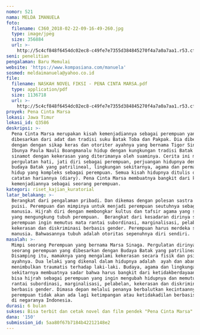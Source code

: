 ```yaml
---
nomor: 521
nama: MELDA IMANUELA
foto:
  filename: C360_2018-02-22-09-16-49-260.jpg
  type: image/jpeg
  size: 356884
  url: >-
    http://5c4cf848f6454dc02ec8-c49fe7e7355d384845270f4a7a0a7aa1.r53.cf2.rackcdn.com/99f5a89d-5f55-4230-9e78-aa54a02cf5f0/C360_2018-02-22-09-16-49-260.jpg
seni: penelitian
pengalaman: Baru Memulai
website: 'https://www.kompasiana.com/manuela'
sosmed: meldaimanuela@yahoo.co.id
file:
  filename: NASKAH NOVEL FIKSI - PENA CINTA MARSA.pdf
  type: application/pdf
  size: 1136718
  url: >-
    http://5c4cf848f6454dc02ec8-c49fe7e7355d384845270f4a7a0a7aa1.r53.cf2.rackcdn.com/128a612d-7412-43ff-a63f-5842cd469ff4/NASKAH%20NOVEL%20FIKSI%20-%20PENA%20CINTA%20MARSA.pdf
proyek: Pena Cinta Marsa
lokasi: Jawa Timur
lokasi_id: Q3586
deskripsi: >-
  Pena Cinta Marsa merupakan kisah kemenjadiannya sebagai perempuan yang
  dibesarkan dari adat dan tradisi suku Batak Toba dan Pakpak. Dia dibesarkan
  dengan dengan sikap keras dan otoriter ayahnya yang bernama Tigor Sinaga.
  Ibunya Paula Nauli Boangmanalu hidup dengan kungkungan tradisi Batak dengan
  sinamot dengan kekerasan yang diterimanya oleh suaminya. Cerita ini mengangkat
  pergulatan hati, jati diri sebagai perempuan, perjuangan hidupnya dengan
  budaya Batak yang patrilineal, lingkungan sekitarnya, agama dan permasalahan
  hidup yang kompleks sebagai perempuan. Semua kisah hidupnya ditulis dalam buku
  catatan hariannya (diary). Pena Cinta Marsa membuatnya bangkit dari kelamnya
  kemenjadiannya sebagai seorang perempuan.
kategori: riset_kajian_kuratorial
latar_belakang: >-
  Berangkat dari pengalaman pribadi. Dan dikemas dengan polesan sastra yakni
  puisi. Perempuan dan mimpinya untuk menjadi perempuan seutuhnya sebagai
  manusia. Hijrah diri dengan membongkar kultus dan tafsir agama yang sempit
  yang mengungkung tubuh perempuan.  Berangkat dari kesadaran dirinya sebagai
  perempuan ingin memutus mata rantai subordinasi, marginalisasi, pelabelan,
  kekerasan dan diskriminasi berbasis gender. Perempuan harus merdeka sebagi
  manusia. Bahwasannya tubuh adalah otoritas sepenuhnya diri sendiri. 
masalah: >-
  Mimpi seorang Perempuan yang bernama Marsa Sinaga. Pergulatan dirinya menjadi
  seorang perempuan yang dibesarkan dengan Budaya Batak yang patrilineal. 
  Disamping itu, mamaknya yang mengalami kekerasan secara fisik dan psikis dari
  ayahnya. Dua lelaki yang dikenal dalam hidupnya adalah  ayah dan abangnya yang
  menimbulkan traumatis terhadap laki-laki. Budaya, agama dan lingkungan
  sekitarnya membuatnya sadar bahwa harus bangkit dari ketidakberdayaannya untuk
  bisa hijrah sebagai perempuan yang ingin mengubah hidupnya dan memutus mata
  rantai subordinasi, marginalisasi, pelabelan, kekerasan dan diskriminasi
  berbasis gender. Dimasa depan melalui penanya berbalutkan kecintaannya sebagai
  perempuan tidak akan ada lagi ketimpangan atau ketidakadilan berbasis gender
  di negaranya Indonesia.
durasi: 6 bulan
sukses: Bisa terbit dan cetak novel dan film pendek "Pena Cinta Marsa"
dana: '150'
submission_id: 5aa80f67b7184b42212148e2
---
```

